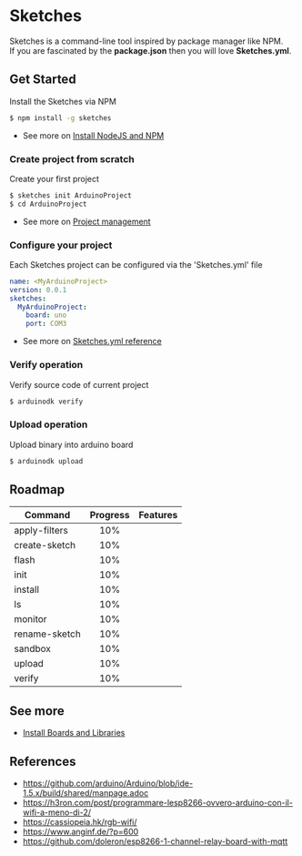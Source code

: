 # Sketches

Sketches is a command-line tool inspired by package manager like NPM.  
If you are fascinated by the **package.json** then you will love **Sketches.yml**.

## Get Started

Install the Sketches via NPM
```bash
$ npm install -g sketches
```

 - See more on [Install NodeJS and NPM](https://github.com/fulminati/sketches/wiki/install-nodejs-and-npm)

### Create project from scratch

Create your first project
```bash
$ sketches init ArduinoProject
$ cd ArduinoProject
```
 - See more on [Project management](https://github.com/fulminati/sketches/wiki/project-management)

### Configure your project

Each Sketches project can be configured via the 'Sketches.yml' file

```yml
name: <MyArduinoProject>
version: 0.0.1
sketches:
  MyArduinoProject:
    board: uno
    port: COM3
```

 - See more on [Sketches.yml reference](https://github.com/fulminati/arduinodk/wiki/Reference:-sketches.yml)

### Verify operation

Verify source code of current project
```bash
$ arduinodk verify
```

### Upload operation

Upload binary into arduino board
```bash
$ arduinodk upload
```

## Roadmap

| Command       | Progress | Features |
|---------------|:--------:|----------|
| apply-filters | 10%      |          |
| create-sketch | 10%      |          |
| flash         | 10%      |          |
| init          | 10%      |          |
| install       | 10%      |          |
| ls            | 10%      |          |
| monitor       | 10%      |          |
| rename-sketch | 10%      |          |
| sandbox       | 10%      |          |
| upload        | 10%      |          |
| verify        | 10%      |          |

## See more
 - [Install Boards and Libraries](https://github.com/fulminati/arduinodk/wiki/Install-boards-and-libraries)

## References
 - https://github.com/arduino/Arduino/blob/ide-1.5.x/build/shared/manpage.adoc
 - https://h3ron.com/post/programmare-lesp8266-ovvero-arduino-con-il-wifi-a-meno-di-2/
 - https://cassiopeia.hk/rgb-wifi/
 - https://www.anginf.de/?p=600
 - https://github.com/doleron/esp8266-1-channel-relay-board-with-mqtt

